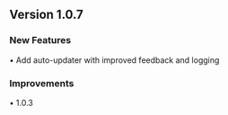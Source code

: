 ## Version 1.0.7

### New Features
• Add auto-updater with improved feedback and logging

### Improvements
• 1.0.3

